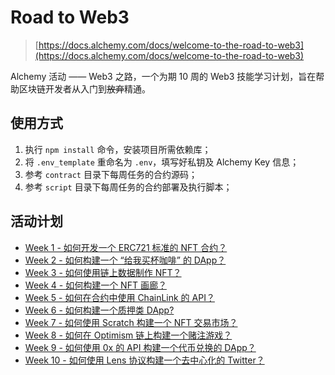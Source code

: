 # Road to Web3

> [https://docs.alchemy.com/docs/welcome-to-the-road-to-web3](https://docs.alchemy.com/docs/welcome-to-the-road-to-web3)

Alchemy 活动 —— Web3 之路，一个为期 10 周的 Web3 技能学习计划，旨在帮助区块链开发者从入门到~~放弃~~精通。

## 使用方式

1. 执行 `npm install` 命令，安装项目所需依赖库；
2. 将 `.env_template` 重命名为 `.env`，填写好私钥及 Alchemy Key 信息；
3. 参考 `contract` 目录下每周任务的合约源码；
4. 参考 `script` 目录下每周任务的合约部署及执行脚本；

## 活动计划

-  [Week 1 - 如何开发一个 ERC721 标准的 NFT 合约？](./docs/week1.md)
- [Week 2 - 如何构建一个 “给我买杯咖啡” 的 DApp？](./docs/week2.md)
- [Week 3 - 如何使用链上数据制作 NFT？](./docs/week3.md)
- [Week 4 - 如何构建一个 NFT 画廊？](./docs/week4.md)
- [Week 5 - 如何在合约中使用 ChainLink 的 API？](./docs/week5.md)
- [Week 6 - 如何构建一个质押类 DApp?](./docs/week6.md)
- [Week 7 - 如何使用 Scratch 构建一个 NFT 交易市场？](./docs/week7.md)
- [Week 8 - 如何在 Optimism 链上构建一个赌注游戏？](./docs/week8.md)
- [Week 9 - 如何使用 0x 的 API 构建一个代币兑换的 DApp？](./docs/week9.md)
- [Week 10 - 如何使用 Lens 协议构建一个去中心化的 Twitter？](./docs/week10.md)